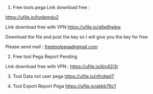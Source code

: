 1. Free tools pega 
Link download free : 

https://ufile.io/hzdemdu2

Link download free with VPN
https://ufile.io/g6e6hpkw

Download the file and post the key so I will give you the key for free

Please send mail : freetoolpega@gmail.com

2. Free tool Pega Report Pending 

Link download free with VPN : 
https://ufile.io/klv42j3r

3. Tool Data not user pega
https://ufile.io/nfndgql7

4. Tool Export Report Pega
https://ufile.io/akkb76c1
